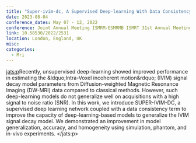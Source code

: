 ```yaml
---
title: "Super-ivim-dc, A Supervised Deep-learning With Data Consistency Approach For Ivim Model Parameter Estimation From Diffusion-weighted Mri Data"
date: 2023-08-04
conference_dates: May 07 - 12, 2022
conference: Joint Annual Meeting ISMRM-ESMRMB ISMRT 31st Annual Meeting
link: 10.58530/2022/2531
location: London, England, UK
misc:  
categories: 
  - Mri
---
```

<jats:p>Recently, unsupervised deep-learning showed improved performance in estimating the &amp;ldquo;Intra-Voxel incoherent motion&amp;rdquo; (IVIM) signal decay model parameters from Diffusion-weighted Magnetic Resonance Imaging (DW-MRI) data compared to classical methods. However, such deep-learning models do not generalize well on acquisitions with a high signal to noise ratio (SNR). In this work, we introduce SUPER-IVIM-DC, a supervised deep learning network coupled with a data consistency term to improve the capacity of deep-learning-based models to generalize the IVIM signal decay model. We demonstrated an improvement in model generalization, accuracy, and homogeneity using simulation, phantom, and in-vivo experiments. </jats:p>
                    